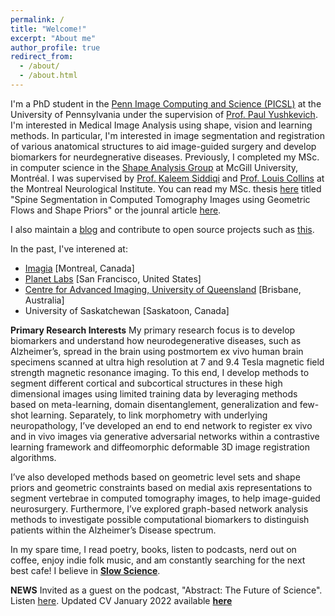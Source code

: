 ```yaml
---
permalink: /
title: "Welcome!"
excerpt: "About me"
author_profile: true
redirect_from: 
  - /about/
  - /about.html
---
```


I'm a PhD student in the [Penn Image Computing and Science (PICSL)](http://picsl.upenn.edu/) at the University of Pennsylvania under the supervision of [Prof. Paul Yushkevich](https://www.med.upenn.edu/apps/faculty/index.php/g275/p2693923). I'm interested in Medical Image Analysis using shape, vision and learning methods. In particular, I'm interested in image segmentation and registration of various anatomical structures to aid image-guided surgery and develop biomarkers for neurdegnerative diseases. Previously, I completed my MSc. in computer science in the [Shape Analysis Group](http://www.cim.mcgill.ca/~shape/) at McGill University, Montréal. I was supervised by [Prof. Kaleem Siddiqi](http://www.cim.mcgill.ca/~siddiqi/) and [Prof. Louis Collins](http://nist.mni.mcgill.ca/) at the Montreal Neurological Institute. You can read my MSc. thesis [here](https://escholarship.mcgill.ca/concern/theses/4b29bb21t) titled "Spine Segmentation in Computed
Tomography Images using Geometric Flows and Shape Priors" or the jounral article [here](https://www.frontiersin.org/articles/10.3389/fcomp.2021.592296/full).

I also maintain a [blog](https://pulkit-khandelwal.github.io/blog/) and contribute to open source projects such as [this](https://github.com/Pulkit-Khandelwal/Reinforcement-Learning-Notebooks).

In the past, I've interened at:
* [Imagia](https://imagia.com/) [Montreal, Canada]
* [Planet Labs](https://www.planet.com/) [San Francisco, United States]
* [Centre for Advanced Imaging, University of Queensland](https://cai.centre.uq.edu.au/) [Brisbane, Australia]
* University of Saskatchewan [Saskatoon, Canada]

**Primary Research Interests**
My primary research focus is to develop biomarkers and understand how neurodegenerative diseases, such as Alzheimer’s, spread in the brain using postmortem ex vivo human brain specimens scanned at ultra high resolution at 7 and 9.4 Tesla magnetic field strength magnetic resonance imaging. To this end, I develop methods to segment different cortical and subcortical structures in these high dimensional images using limited training data by leveraging methods based on meta-learning, domain disentanglement, generalization and few-shot learning. Separately, to link morphometry with underlying neuropathology, I’ve developed an end to end network to register ex vivo and in vivo images via generative adversarial networks within a contrastive learning framework and diffeomorphic deformable 3D image registration algorithms.

I’ve also developed methods based on geometric level sets and shape priors and geometric constraints based on medial axis representations to segment vertebrae in computed tomography images, to help image-guided neurosurgery. Furthermore, I’ve explored graph-based network analysis methods to investigate possible computational biomarkers to distinguish patients within the Alzheimer’s Disease spectrum.

In my spare time, I read poetry, books, listen to podcasts, nerd out on coffee, enjoy indie folk music, and am constantly searching for the next best cafe!
I believe in [**Slow Science**](http://slow-science.org/).

**NEWS** 
Invited as a guest on the podcast, "Abstract: The Future of Science". Listen [here](https://anchor.fm/abstractcast).
Updated CV January 2022 available [**here**](https://github.com/Pulkit-Khandelwal/pulkit-khandelwal.github.io/blob/master/Pulkit_Khandelwal_CV.pdf)


